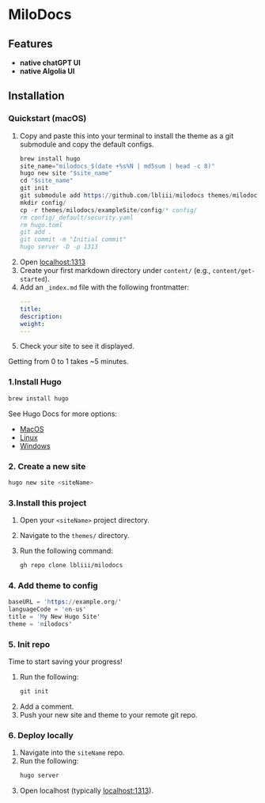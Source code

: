 # MiloDocs

## Features

- **native chatGPT UI**
- **native Algolia UI**

## Installation

### Quickstart (macOS)

1. Copy and paste this into your terminal to install the theme as a git submodule and copy the default configs.
   ```s
   brew install hugo 
   site_name="milodocs_$(date +%s%N | md5sum | head -c 8)"
   hugo new site "$site_name"
   cd "$site_name"
   git init
   git submodule add https://github.com/lbliii/milodocs themes/milodocs
   mkdir config/
   cp -r themes/milodocs/exampleSite/config/* config/
   rm config/_default/security.yaml
   rm hugo.toml
   git add .
   git commit -m "Initial commit"
   hugo server -D -p 1313
   ```
2. Open [localhost:1313](localhost:1313)
3. Create your first markdown directory under `content/` (e.g., `content/get-started`).
4. Add an `_index.md` file with the following frontmatter:
   ```yaml
   ---
   title:
   description:
   weight:
   ---
   ```
5. Check your site to see it displayed.

Getting from 0 to 1 takes ~5 minutes. 

### 1.Install Hugo

```bash
brew install hugo
```
See Hugo Docs for more options:
- [MacOS](https://gohugo.io/installation/macos/)
- [Linux](https://gohugo.io/installation/linux/)
- [Windows](https://gohugo.io/installation/windows/)

### 2. Create a new site 

```s
hugo new site <siteName>
```

### 3.Install this project

1. Open your `<siteName>` project directory.
2. Navigate to the `themes/` directory. 
3. Run the following command:

   ```bash
   gh repo clone lbliii/milodocs
   ```

### 4. Add theme to config

```s
baseURL = 'https://example.org/'
languageCode = 'en-us'
title = 'My New Hugo Site'
theme = 'milodocs'
```

### 5. Init repo

Time to start saving your progress! 
1. Run the following:
   ```s
   git init
   ```
2. Add a comment.
3. Push your new site and theme to your remote git repo.

### 6. Deploy locally 

1. Navigate into the `siteName` repo.
2. Run the following:
   ```s
   hugo server
   ```
3. Open localhost (typically [localhost:1313](http://localhost:1313)).